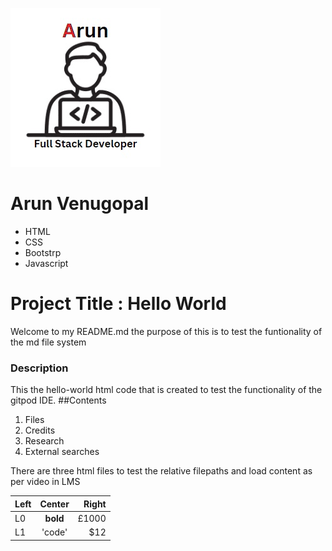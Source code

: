 ![ARUN](/hello-world/images/Arun%20Logo.jpg)
# Arun Venugopal
- HTML
- CSS
- Bootstrp
- Javascript
# Project Title : Hello World
Welcome to my README.md the purpose of this is to test the funtionality of the md file system
### Description
This the hello-world html code that is created to test the functionality of the gitpod IDE.
##Contents
1. Files
2. Credits
3. Research
4. External searches

There are three html files to test the relative filepaths and load content as per video in LMS

| Left  | Center | Right|
|:------|:------:|-----:|
|L0     |**bold**|£1000 |
|L1     |'code'  |  $12 |

